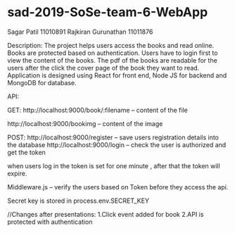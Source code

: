 # sad-2019-SoSe-team-6-WebApp

Sagar Patil 11010891
Rajkiran Gurunathan 11011876

Description:
The project helps users access the books and read online. Books are protected based on authentication. Users have to login first to view the content of the books. The pdf of the books are readable for the users after the click the cover page of the book they want to read.
Application is designed using React for front end, Node JS for backend and MongoDB for database.

API:

GET:
http://localhost:9000/book/:filename – content of the file

http://localhost:9000/bookimg – content of the image

POST:
http://localhost:9000/register – save users registration details into the database
http://localhost:9000/login – check the user is authorized and get the token

when users log in the token is set for one minute , after that the token will expire.

Middleware.js – verify the users based on Token before they access the api.

Secret key is stored in process.env.SECRET_KEY

//Changes after presentations:
1.Click event added for book
2.API is protected with authentication
